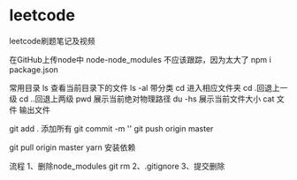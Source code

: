 # leetcode
leetcode刷题笔记及视频

在GitHub上传node中
    node-node_modules  不应该跟踪，因为太大了
    npm i package.json

常用目录
ls          查看当前目录下的文件
ls -al      带分类
cd          进入相应文件夹
cd .回退上一级  cd ..回退上两级
pwd         展示当前绝对物理路径
du -hs      展示当前文件大小 
cat         文件  输出文件


git add . 添加所有
git commit -m ''
git push origin master

git pull origin master
yarn 安装依赖
  


流程 
1、删除node_modules
 git rm 
2、.gitignore
3、提交删除

